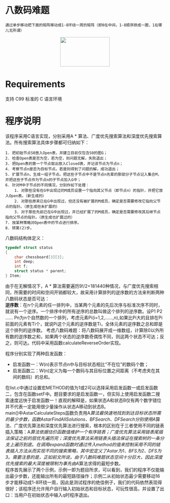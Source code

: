 # 八数码难题
    通过单步移动把下面的矩阵移动成1-8环绕一周的矩阵（即0在中间，1-8顺序排成一圈，1在哪儿无所谓）  
<p align="center">
	<img src="https://github.com/KevinNum1/IntelligentSearch/blob/master/images/figure8matrix.png" width="157" height="93">
</p>

# Requirements
支持 C99 标准的 C 语言环境


# 程序说明
该程序采用C语言实现，分别采用A * 算法、广度优先搜索算法和深度优先搜索算法。所有搜索算法具体步骤都可归纳如下：  
```
1. 把初始节点S0放入Open表，并建立目前仅包含S0的图G；  
2. 检查Open表是否为空，若为空，则问题无解，失败退出；  
3. 把Open表的第一个节点取出放入Closed表，并记该节点为节点n；  
4. 考察节点n是否为目标节点。若是则得到了问题的解，成功退出；  
5. 扩展节点n，生成一组子节点。把这些子节点中不是节点n先辈的那部分子节点记入集合M，并把这些子节点作为节点n的子节点加入G中；  
6. 针对M中子节点的不同情况，分别作如下处理：  
	1. 对那些没有在G中出现过的M成员设置一个指向其父节点（即节点n）的指针，并把它放入Open表。（新生成的）  
	2. 对那些原来已在G中出现过，但还没有被扩展的M成员，确定是否需要修改它指向父节点的指针。（原生成但未扩展的）  
	3. 对于那些先前已在G中出现过，并已经扩展了的M成员，确定是否需要修改其后继节点指向父节点的指针。（原生成也扩展过的）  
7. 按某种策略对Open表中的节点进行排序。  
8. 转第(2)步。  
```

八数码结构体定义：  
```c
typedef struct status
{
	char chessboard[3][3];
	int deep;
	int f;
	struct status * parent;
} Item;
```

由于在无解情况下，A * 算法需要遍历9!/2=181440种情况，与广度优先搜索相同，所需要的时间和空间开销都较大，故采用计算排列的逆序数的方法来判断两种八数码状态是否可达：  
**逆序数**：在n个元素的任一排列中，当某两个元素的先后次序与标准次序不同时，就说有一个逆序。一个排序中的所有逆序的总数叫做这个排列的逆序数。设P1 P2 …… Pn为n个自然数的一个排列，考虑元素Pi(i=1,2,……,n),如果比Pi大的且排在Pi前面的元素有Ti个，就说Pi这个元素的逆序数是Ti，全体元素的逆序数之总和即是这个排列的逆序数。
考虑八数码难题：将八数码展开成一维数组，计算除0以外所有数的逆序数之和，如果两个状态的逆序数奇偶性不同，则这两个状态不可达；反之，则可达。代码中采用函数calculateReverseOrder实现。  

程序分别实现了两种启发函数：  
* 启发函数一：W(n)表示节点n中与目标状态相比“不在位”的数码个数；  
* 启发函数二：W(n)定义为每一个数码与其目标位置之间距离（不考虑夹在其间的数码）的总和。  

在list.c中通过设置宏METHOD的值为1或2可以选择采用启发函数一或启发函数二，包含在函数setF中。题目要求的是启发函数一，但实际上使用启发函数二搜索速度远快于启发函数一！直观的解释是，如果状态A和状态B仅有两个数字错位并不代表一定能用很少量操作从状态A移动到状态B。  
main()中AstarCalculateSteps函数负责用A*算法最快速地找到到达目标状态所需的最少步数，函数AstarFindAllSolutions、BFSearch、DFSearch分别使用A*算法、广度优先算法和深度优先算法进行搜索，根本的区别在于三者使用不同的链表插入策略：A*算法依据估价函数值维护一个有序链表；广度优先算法采用链表尾插法保证之前的层优先遍历完；深度优先算法采用链表头插法保证在搜索树的一条分支上遍历到底。在调用expand函数时通过传入method的值来控制采用不同的链表插入方法从而实现不同的搜索策略，其中宏定义了Astar为1、BFS为2、DFS为3。需要注意的是，正如前文所说，由于八数码难题状态空间十分巨大，因此深度优先搜索的最大深度被限制为事先由A*算法求得的最短步数。  
程序首先展示了两个示例，示例一即为题目所求，可以看到，我们的程序不仅能输出最少步数，还能输出所有的最短路径操作；示例二从初始状态最少需要移动16步才能移动成1-8环绕一周，因此是测试程序的绝佳例子，我们的代码依然表现得很好；该程序还允许用户自行输入初始状态和目标状态，可玩性很高，并设置了出口：当用户在初始状态中输入q时程序退出。  
